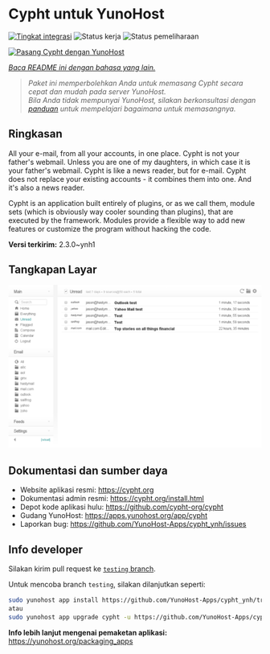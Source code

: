 <!--
N.B.: README ini dibuat secara otomatis oleh <https://github.com/YunoHost/apps/tree/master/tools/readme_generator>
Ini TIDAK boleh diedit dengan tangan.
-->

# Cypht untuk YunoHost

[![Tingkat integrasi](https://dash.yunohost.org/integration/cypht.svg)](https://ci-apps.yunohost.org/ci/apps/cypht/) ![Status kerja](https://ci-apps.yunohost.org/ci/badges/cypht.status.svg) ![Status pemeliharaan](https://ci-apps.yunohost.org/ci/badges/cypht.maintain.svg)

[![Pasang Cypht dengan YunoHost](https://install-app.yunohost.org/install-with-yunohost.svg)](https://install-app.yunohost.org/?app=cypht)

*[Baca README ini dengan bahasa yang lain.](./ALL_README.md)*

> *Paket ini memperbolehkan Anda untuk memasang Cypht secara cepat dan mudah pada server YunoHost.*  
> *Bila Anda tidak mempunyai YunoHost, silakan berkonsultasi dengan [panduan](https://yunohost.org/install) untuk mempelajari bagaimana untuk memasangnya.*

## Ringkasan

All your e-mail, from all your accounts, in one place. Cypht is not your father's webmail. Unless you are one of my daughters, in which case it is your father's webmail. Cypht is like a news reader, but for e-mail. Cypht does not replace your existing accounts - it combines them into one. And it's also a news reader.

Cypht is an application built entirely of plugins, or as we call them, module sets (which is obviously way cooler sounding than plugins), that are executed by the framework. Modules provide a flexible way to add new features or customize the program without hacking the code.


**Versi terkirim:** 2.3.0~ynh1

## Tangkapan Layar

![Tangkapan Layar pada Cypht](./doc/screenshots/cypht_shot1.png)

## Dokumentasi dan sumber daya

- Website aplikasi resmi: <https://cypht.org>
- Dokumentasi admin resmi: <https://cypht.org/install.html>
- Depot kode aplikasi hulu: <https://github.com/cypht-org/cypht>
- Gudang YunoHost: <https://apps.yunohost.org/app/cypht>
- Laporkan bug: <https://github.com/YunoHost-Apps/cypht_ynh/issues>

## Info developer

Silakan kirim pull request ke [`testing` branch](https://github.com/YunoHost-Apps/cypht_ynh/tree/testing).

Untuk mencoba branch `testing`, silakan dilanjutkan seperti:

```bash
sudo yunohost app install https://github.com/YunoHost-Apps/cypht_ynh/tree/testing --debug
atau
sudo yunohost app upgrade cypht -u https://github.com/YunoHost-Apps/cypht_ynh/tree/testing --debug
```

**Info lebih lanjut mengenai pemaketan aplikasi:** <https://yunohost.org/packaging_apps>
